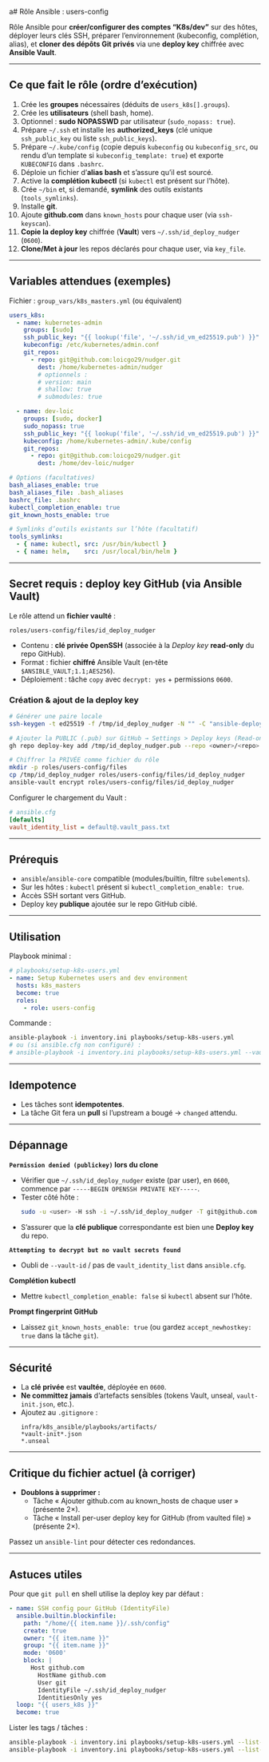 a# Rôle Ansible : users-config

Rôle Ansible pour **créer/configurer des comptes “K8s/dev”** sur des hôtes, déployer leurs clés SSH, préparer l’environnement (kubeconfig, complétion, alias), et **cloner des dépôts Git privés** via une **deploy key** chiffrée avec **Ansible Vault**.

---

## Ce que fait le rôle (ordre d’exécution)

1. Crée les **groupes** nécessaires (déduits de `users_k8s[].groups`).
2. Crée les **utilisateurs** (shell bash, home).
3. Optionnel : **sudo NOPASSWD** par utilisateur (`sudo_nopass: true`).
4. Prépare `~/.ssh` et installe les **authorized_keys** (clé unique `ssh_public_key` ou liste `ssh_public_keys`).
5. Prépare `~/.kube/config` (copie depuis `kubeconfig` ou `kubeconfig_src`, ou rendu d’un template si `kubeconfig_template: true`) et exporte `KUBECONFIG` dans `.bashrc`.
6. Déploie un fichier d’**alias bash** et s’assure qu’il est sourcé.
7. Active la **complétion kubectl** (si `kubectl` est présent sur l’hôte).
8. Crée `~/bin` et, si demandé, **symlink** des outils existants (`tools_symlinks`).
9. Installe **git**.
10. Ajoute **github.com** dans `known_hosts` pour chaque user (via `ssh-keyscan`).
11. **Copie la deploy key** chiffrée (**Vault**) vers `~/.ssh/id_deploy_nudger` (`0600`).
12. **Clone/Met à jour** les repos déclarés pour chaque user, via `key_file`.

---

## Variables attendues (exemples)

Fichier : `group_vars/k8s_masters.yml` (ou équivalent)

```yaml
users_k8s:
  - name: kubernetes-admin
    groups: [sudo]
    ssh_public_key: "{{ lookup('file', '~/.ssh/id_vm_ed25519.pub') }}"
    kubeconfig: /etc/kubernetes/admin.conf
    git_repos:
      - repo: git@github.com:loicgo29/nudger.git
        dest: /home/kubernetes-admin/nudger
        # optionnels :
        # version: main
        # shallow: true
        # submodules: true

  - name: dev-loic
    groups: [sudo, docker]
    sudo_nopass: true
    ssh_public_key: "{{ lookup('file', '~/.ssh/id_vm_ed25519.pub') }}"
    kubeconfig: /home/kubernetes-admin/.kube/config
    git_repos:
      - repo: git@github.com:loicgo29/nudger.git
        dest: /home/dev-loic/nudger

# Options (facultatives)
bash_aliases_enable: true
bash_aliases_file: .bash_aliases
bashrc_file: .bashrc
kubectl_completion_enable: true
git_known_hosts_enable: true

# Symlinks d’outils existants sur l’hôte (facultatif)
tools_symlinks:
  - { name: kubectl, src: /usr/bin/kubectl }
  - { name: helm,    src: /usr/local/bin/helm }
```

---

## Secret requis : deploy key GitHub (via Ansible Vault)

Le rôle attend un **fichier vaulté** :

```
roles/users-config/files/id_deploy_nudger
```

- Contenu : **clé privée OpenSSH** (associée à la *Deploy key* **read‑only** du repo GitHub).
- Format : fichier **chiffré** Ansible Vault (en‑tête `$ANSIBLE_VAULT;1.1;AES256`).
- Déploiement : tâche `copy` avec `decrypt: yes` + permissions `0600`.

### Création & ajout de la deploy key

```bash
# Générer une paire locale
ssh-keygen -t ed25519 -f /tmp/id_deploy_nudger -N "" -C "ansible-deploy-nudger"

# Ajouter la PUBLIC (.pub) sur GitHub → Settings > Deploy keys (Read-only)
gh repo deploy-key add /tmp/id_deploy_nudger.pub --repo <owner>/<repo>

# Chiffrer la PRIVÉE comme fichier du rôle
mkdir -p roles/users-config/files
cp /tmp/id_deploy_nudger roles/users-config/files/id_deploy_nudger
ansible-vault encrypt roles/users-config/files/id_deploy_nudger
```

Configurer le chargement du Vault :

```ini
# ansible.cfg
[defaults]
vault_identity_list = default@.vault_pass.txt
```

---

## Prérequis

- `ansible`/`ansible-core` compatible (modules/builtin, filtre `subelements`).
- Sur les hôtes : `kubectl` présent si `kubectl_completion_enable: true`.
- Accès SSH sortant vers GitHub.
- Deploy key **publique** ajoutée sur le repo GitHub ciblé.

---

## Utilisation

Playbook minimal :

```yaml
# playbooks/setup-k8s-users.yml
- name: Setup Kubernetes users and dev environment
  hosts: k8s_masters
  become: true
  roles:
    - role: users-config
```

Commande :

```bash
ansible-playbook -i inventory.ini playbooks/setup-k8s-users.yml
# ou (si ansible.cfg non configuré) :
# ansible-playbook -i inventory.ini playbooks/setup-k8s-users.yml --vault-id default@.vault_pass.txt
```

---

## Idempotence

- Les tâches sont **idempotentes**.
- La tâche Git fera un **pull** si l’upstream a bougé → `changed` attendu.

---

## Dépannage

**`Permission denied (publickey)` lors du clone**
- Vérifier que `~/.ssh/id_deploy_nudger` existe (par user), en `0600`, commence par `-----BEGIN OPENSSH PRIVATE KEY-----`.
- Tester côté hôte :
  ```bash
  sudo -u <user> -H ssh -i ~/.ssh/id_deploy_nudger -T git@github.com
  ```
- S’assurer que la **clé publique** correspondante est bien une **Deploy key** du repo.

**`Attempting to decrypt but no vault secrets found`**
- Oubli de `--vault-id` / pas de `vault_identity_list` dans `ansible.cfg`.

**Complétion kubectl**
- Mettre `kubectl_completion_enable: false` si `kubectl` absent sur l’hôte.

**Prompt fingerprint GitHub**
- Laissez `git_known_hosts_enable: true` (ou gardez `accept_newhostkey: true` dans la tâche `git`).

---

## Sécurité

- La **clé privée** est **vaultée**, déployée en `0600`.
- **Ne committez jamais** d’artefacts sensibles (tokens Vault, unseal,
  `vault-init.json`, etc.).
- Ajoutez au `.gitignore` :
  ```
  infra/k8s_ansible/playbooks/artifacts/
  *vault-init*.json
  *.unseal
  ```

---

## Critique du fichier actuel (à corriger)

- **Doublons à supprimer :**
  - Tâche « Ajouter github.com au known_hosts de chaque user » (présente 2×).
  - Tâche « Install per-user deploy key for GitHub (from vaulted file) » (présente 2×).

Passez un `ansible-lint` pour détecter ces redondances.

---

## Astuces utiles

Pour que `git pull` en shell utilise la deploy key par défaut :

```yaml
- name: SSH config pour GitHub (IdentityFile)
  ansible.builtin.blockinfile:
    path: "/home/{{ item.name }}/.ssh/config"
    create: true
    owner: "{{ item.name }}"
    group: "{{ item.name }}"
    mode: '0600'
    block: |
      Host github.com
        HostName github.com
        User git
        IdentityFile ~/.ssh/id_deploy_nudger
        IdentitiesOnly yes
  loop: "{{ users_k8s }}"
  become: true
```

Lister les tags / tâches :

```bash
ansible-playbook -i inventory.ini playbooks/setup-k8s-users.yml --list-tags
ansible-playbook -i inventory.ini playbooks/setup-k8s-users.yml --list-tasks
```
